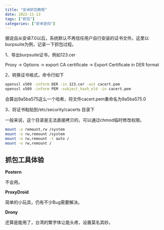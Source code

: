```yaml
---
title: "安卓抓包教程"
date: 2022-11-13
tags: ["抓包"]
categories: ["安卓逆向"]
---
```




据说自从安卓7.0以后，系统默认不再信任用户自行安装的证书文件。这里以burpsuite为例，记录一下抓包过程。



1、导出burpsuite证书，例如123.cer

Proxy -> Options -> export CA certificate -> Export Certificate in DER format



2、转换证书格式，命令行如下

```bash
openssl x509 -inform DER -in 123.cer -out cacert.pem
openssl x509 -inform PEM -subject_hash_old -in cacert.pem
```

会算出9a5ba575这么一个哈希，将文件cacert.pem重命名为9a5ba575.0



3、将证书粘贴到/etc/security/cacerts 目录下

一般来说，这个目录是无法直接拷贝的，可以通过chmod临时修改权限。

```bash
mount -o remount,rw /system
mount -o rw,remount /system
mount -o rw,remount -t auto /
mount -o rw,remount /
```

## **抓包工具体验**

**Postern**

不会用。

**ProxyDroid**

简单的小玩具，仍有不少Bug需要解决。

**Drony**

还算是能用了，台湾的繁字体让能头疼，设置莫名其妙。